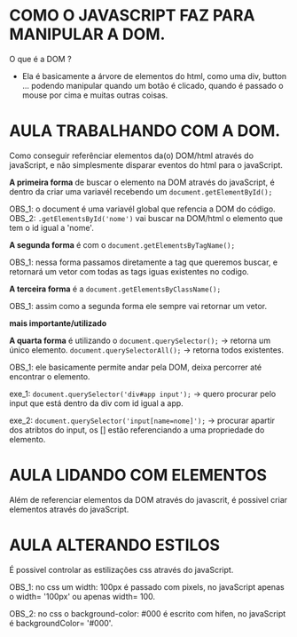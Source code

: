 


# COMO O JAVASCRIPT FAZ PARA MANIPULAR A DOM.

 O que é a DOM ?

- Ela é basicamente a árvore de elementos do html, como uma div, button ...
  podendo manipular quando um botão é clicado, quando é passado o mouse por cima e muitas outras coisas.

# AULA TRABALHANDO COM A  DOM.

Como conseguir referênciar elementos da(o) DOM/html através do javaScript, e não simplesmente disparar eventos do html para o javaScript.

 **A primeira forma** de buscar o elemento na DOM através do javaScript, é dentro da <script> </script> criar uma variavél recebendo um `document.getElementById();`

OBS_1: o document é uma variavél global que refencia a DOM do código.
OBS_2: `.getElementsById('nome')` vai buscar na DOM/html o elemento que tem o id igual a 'nome'.

**A segunda forma** é com o `document.getElementsByTagName();`

OBS_1: nessa forma passamos diretamente a tag que queremos buscar, e retornará um vetor com todas as tags iguas existentes no codigo.


**A terceira forma** é a `document.getElementsByClassName();`

OBS_1: assim como a segunda forma ele sempre vai retornar um vetor.



 **mais importante/utilizado**

**A quarta forma** é utilizando o `document.querySelector();` -> retorna um único elemento.
                                      `document.querySelectorAll();` -> retorna todos existentes.

OBS_1: ele basicamente permite andar pela DOM, deixa percorrer até encontrar o elemento.

exe_1: `document.querySelector('div#app input');` -> quero procurar pelo input que está dentro da div com id igual a app.

exe_2: `document.querySelector('input[name=nome]');` -> procurar apartir dos atribtos do input,  os [] estão referenciando a uma propriedade do elemento.


# AULA LIDANDO COM ELEMENTOS

  Além de referenciar elementos da DOM através do javascrit, é possivel criar elementos através do javaScript.


# AULA ALTERANDO ESTILOS

É possivel controlar as estilizações css através do javaScript.

OBS_1: no css um width: 100px é passado com pixels, no javaScript apenas o width= '100px' ou apenas width= 100.

OBS_2: no css o background-color: #000 é escrito com hifen, no javaScript é backgroundColor= '#000'.
